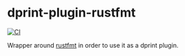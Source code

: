# dprint-plugin-rustfmt

[![CI](https://github.com/dprint/dprint-plugin-rustfmt/workflows/CI/badge.svg)](https://github.com/dprint/dprint-plugin-rustfmt/actions?query=workflow%3ACI)

Wrapper around [rustfmt](https://github.com/rust-lang/rustfmt) in order to use it as a dprint plugin.
